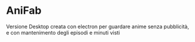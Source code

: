 # AniFab
Versione Desktop creata con electron per guardare anime senza pubblicità, e con mantenimento degli episodi e minuti visti

